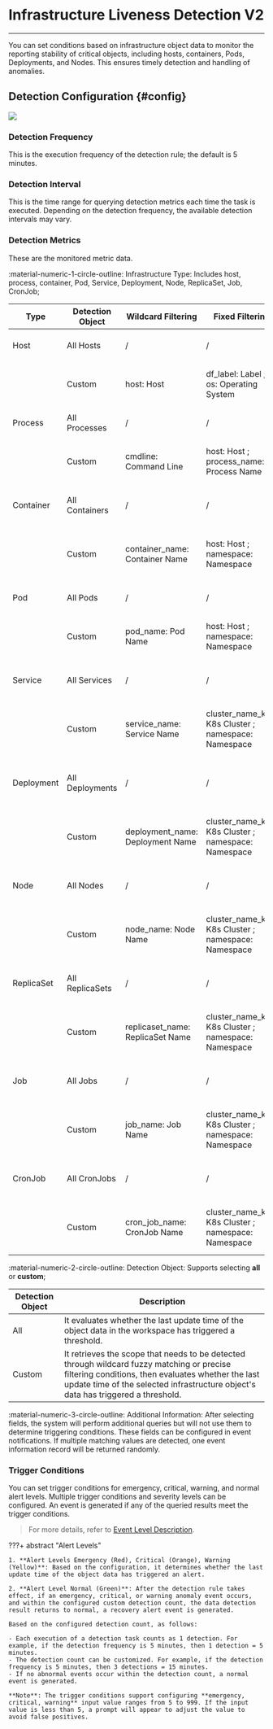 # Infrastructure Liveness Detection V2
---

You can set conditions based on infrastructure object data to monitor the reporting stability of critical objects, including hosts, containers, Pods, Deployments, and Nodes. This ensures timely detection and handling of anomalies.

## Detection Configuration {#config}

![](../img/monitor18.png)

### Detection Frequency

This is the execution frequency of the detection rule; the default is 5 minutes.

### Detection Interval

This is the time range for querying detection metrics each time the task is executed. Depending on the detection frequency, the available detection intervals may vary.

### Detection Metrics

These are the monitored metric data.

:material-numeric-1-circle-outline: Infrastructure Type: Includes host, process, container, Pod, Service, Deployment, Node, ReplicaSet, Job, CronJob;

| Type | Detection Object | Wildcard Filtering | Fixed Filtering | DQL Query |
| --- | --- | --- | --- | --- |
| Host | All Hosts | / | / | O::`host_processes`:((now()-last_update_time)/1000 AS `Result`) by cmdline |
|  | Custom | host: Host | df_label: Label ; os: Operating System | O::`HOST`:((now()-last_update_time)/1000 AS `Result`) {filter condition} by host |
| Process | All Processes | / | / | O::`HOST`:((now()-last_update_time)/1000 AS `Result`) by host |
|  | Custom | cmdline: Command Line | host: Host ; process_name: Process Name | O::`host_processes`:((now()-last_update_time)/1000 AS `Result`) {filter condition} by cmdline |
| Container | All Containers | / | / | O::`docker_containers`:((now()-last_update_time)/1000 AS `Result`) by container_name |
|  | Custom | container_name: Container Name | host: Host ; namespace: Namespace | O::`docker_containers`:((now()-last_update_time)/1000 AS `Result`) {filter condition} by container_name |
| Pod | All Pods | / | / | O::`kubelet_pod`:((now()-last_update_time)/1000 AS `Result`) by pod_name |
|  | Custom | pod_name: Pod Name | host: Host ; namespace: Namespace | O::`kubelet_pod`:((now()-last_update_time)/1000 AS `Result`) {filter condition} by pod_name |
| Service | All Services | / | / | O::`kubernetes_services`:((now()-last_update_time)/1000 AS `Result`) by service_name |
|  | Custom | service_name: Service Name | cluster_name_k8s: K8s Cluster ; namespace: Namespace | O::`kubernetes_services`:((now()-last_update_time)/1000 AS `Result`) {filter condition} by service_name |
| Deployment | All Deployments | / | / | O::`kubernetes_deployments`:((now()-last_update_time)/1000 AS `Result`) by deployment_name |
|  | Custom | deployment_name: Deployment Name | cluster_name_k8s: K8s Cluster ; namespace: Namespace | O::`kubernetes_deployments`:((now()-last_update_time)/1000 AS `Result`) {filter condition} by deployment_name |
| Node | All Nodes | / | / | O::`kubernetes_nodes`:((now()-last_update_time)/1000 AS `Result`) by node_name |
|  | Custom | node_name: Node Name | cluster_name_k8s: K8s Cluster ; namespace: Namespace | O::`kubernetes_nodes`:((now()-last_update_time)/1000 AS `Result`) {filter condition} by node_name |
| ReplicaSet | All ReplicaSets | / | / | O::`kubernetes_replica_sets`:((now()-last_update_time)/1000 AS `Result`) by replicaset_name |
|  | Custom | replicaset_name: ReplicaSet Name | cluster_name_k8s: K8s Cluster ; namespace: Namespace | O::`kubernetes_replica_sets`:((now()-last_update_time)/1000 AS `Result`) {filter condition} by replicaset_name |
| Job | All Jobs | / | / | O::`kubernetes_jobs`:((now()-last_update_time)/1000 AS `Result`) by job_name |
|  | Custom | job_name: Job Name | cluster_name_k8s: K8s Cluster ; namespace: Namespace | O::`kubernetes_jobs`:((now()-last_update_time)/1000 AS `Result`) {filter condition} by job_name |
| CronJob | All CronJobs | / | / | O::`kubernetes_cron_jobs`:((now()-last_update_time)/1000 AS `Result`) by cron_job_name |
|  | Custom | cron_job_name: CronJob Name | cluster_name_k8s: K8s Cluster ; namespace: Namespace | O::`kubernetes_cron_jobs`:((now()-last_update_time)/1000 AS `Result`) {filter condition} by cron_job_name |

:material-numeric-2-circle-outline: Detection Object: Supports selecting **all** or **custom**;

| Detection Object | Description |
| --- | --- |
| All | It evaluates whether the last update time of the object data in the workspace has triggered a threshold. |
| Custom | It retrieves the scope that needs to be detected through wildcard fuzzy matching or precise filtering conditions, then evaluates whether the last update time of the selected infrastructure object's data has triggered a threshold. |

:material-numeric-3-circle-outline: Additional Information: After selecting fields, the system will perform additional queries but will not use them to determine triggering conditions. These fields can be configured in event notifications. If multiple matching values are detected, one event information record will be returned randomly.

### Trigger Conditions

You can set trigger conditions for emergency, critical, warning, and normal alert levels. Multiple trigger conditions and severity levels can be configured. An event is generated if any of the queried results meet the trigger conditions.

> For more details, refer to [Event Level Description](event-level-description.md).

???+ abstract "Alert Levels"

	1. **Alert Levels Emergency (Red), Critical (Orange), Warning (Yellow)**: Based on the configuration, it determines whether the last update time of the object data has triggered an alert.

    2. **Alert Level Normal (Green)**: After the detection rule takes effect, if an emergency, critical, or warning anomaly event occurs, and within the configured custom detection count, the data detection result returns to normal, a recovery alert event is generated.

    Based on the configured detection count, as follows:

    - Each execution of a detection task counts as 1 detection. For example, if the detection frequency is 5 minutes, then 1 detection = 5 minutes.
    - The detection count can be customized. For example, if the detection frequency is 5 minutes, then 3 detections = 15 minutes.
    - If no abnormal events occur within the detection count, a normal event is generated.

    **Note**: The trigger conditions support configuring **emergency, critical, warning** input value ranges from 5 to 999. If the input value is less than 5, a prompt will appear to adjust the value to avoid false positives.